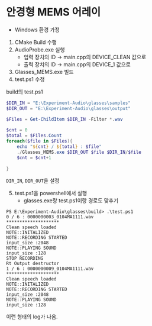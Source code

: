 # 안경형 MEMS 어레이

+ Windows 환경 가정

1. CMake Build 수행
2. AudioProbe.exe 실행
   + 입력 장치의 ID -> main.cpp의 DEVICE_CLEAN 값으로
   + 출력 장치의 ID -> main.cpp의 DEVICE_1 값으로
3. Glasses_MEMS.exe 빌드
4. test.ps1 수정  

build의 test.ps1
```powershell
$DIR_IN = "E:\Experiment-Audio\glasses\samples"
$DIR_OUT = "E:\Experiment-Audio\glasses\output"

$Files = Get-ChildItem $DIR_IN -Filter *.wav
 
$cnt = 0
$total = $Files.Count
foreach($file in $Files){
	echo "${cnt} / ${total} : $file"
	./Glasses_MEMS.exe $DIR_OUT $file $DIR_IN/$file
	$cnt = $cnt+1
	
}
```

```DIR_IN```, ```DIR_OUT```을 설정  

5. test.ps1을 powershell에서 실행     
   + glasses.exe랑 test.ps1이랑 경로도 맞추기   

```
PS E:\Experiment-Audio\glasses\build> .\test.ps1
0 / 6 : 0000000003_0104MA1111.wav
********************
Clean speech loaded
NOTE::INITALIZED
NOTE::RECORDING STARTED
input_size :2048
NOTE::PLAYING SOUND
input_size :128
STOP RECORDING
Rt Output destructor
1 / 6 : 0000000009_0104MA1111.wav
********************
Clean speech loaded
NOTE::INITALIZED
NOTE::RECORDING STARTED
input_size :2048
NOTE::PLAYING SOUND
input_size :128
```
이런 형태의 log가 나옴. 